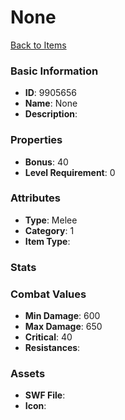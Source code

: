 # None



[Back to Items](../items.md)

### Basic Information

- **ID**: 9905656
- **Name**: None
- **Description**: 

### Properties

- **Bonus**: 40
- **Level Requirement**: 0

### Attributes

- **Type**: Melee
- **Category**: 1
- **Item Type**: 

### Stats


### Combat Values

- **Min Damage**: 600
- **Max Damage**: 650
- **Critical**: 40
- **Resistances**: 

### Assets

- **SWF File**: 
- **Icon**: 

